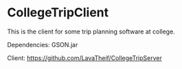# CollegeTripClient
This is the client for some trip planning software at college.

Dependencies: GSON.jar

Client: https://github.com/LavaTheif/CollegeTripServer
